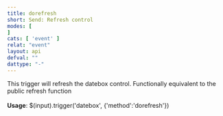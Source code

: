```yaml
---
title: dorefresh
short: Send: Refresh control
modes: [
]
cats: [ 'event' ]
relat: "event"
layout: api
defval: ""
dattype: "-"
---
```


This trigger will refresh the datebox control.  Functionally equivalent to the public refresh function<br><br><b>Usage</b>: $(input).trigger('datebox', {'method':'dorefresh'})
